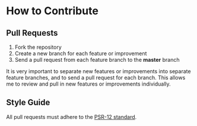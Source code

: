 # How to Contribute

## Pull Requests

1. Fork the repository
2. Create a new branch for each feature or improvement
3. Send a pull request from each feature branch to the **master** branch

It is very important to separate new features or improvements into separate feature branches, and to send a
pull request for each branch. This allows me to review and pull in new features or improvements individually.

## Style Guide

All pull requests must adhere to
the [PSR-12 standard](https://github.com/php-fig/fig-standards/blob/master/accepted/PSR-12-extended-coding-style-guide.md).